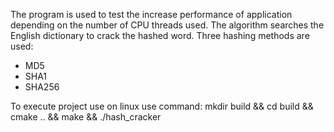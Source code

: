 The program is used to test the increase performance of application depending on the number of CPU threads used. 
The algorithm searches the English dictionary to crack the hashed word.
Three hashing methods are used:
- MD5
- SHA1
- SHA256

To execute project use on linux use command:
mkdir build && cd build && cmake .. && make && ./hash_cracker
